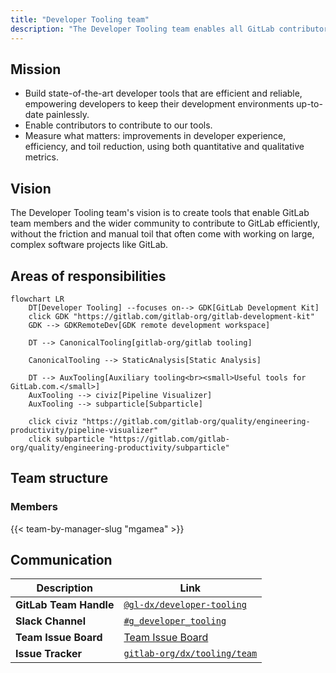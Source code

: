 ```yaml
---
title: "Developer Tooling team"
description: "The Developer Tooling team enables all GitLab contributors to efficiently deliver results for customers by providing stable and performant software development tools, such as the GitLab Development Kit."
---
```


## Mission

- Build state-of-the-art developer tools that are efficient and reliable, empowering developers to keep their development environments up-to-date painlessly.
- Enable contributors to contribute to our tools.
- Measure what matters: improvements in developer experience, efficiency, and toil reduction, using both quantitative and qualitative metrics.

## Vision

The Developer Tooling team's vision is to create tools that enable GitLab team members and the wider community to contribute to GitLab efficiently, without the friction and manual toil that often come with working on large, complex software projects like GitLab.

## Areas of responsibilities

```mermaid
flowchart LR
    DT[Developer Tooling] --focuses on--> GDK[GitLab Development Kit]
    click GDK "https://gitlab.com/gitlab-org/gitlab-development-kit"
    GDK --> GDKRemoteDev[GDK remote development workspace]

    DT --> CanonicalTooling[gitlab-org/gitlab tooling]

    CanonicalTooling --> StaticAnalysis[Static Analysis]

    DT --> AuxTooling[Auxiliary tooling<br><small>Useful tools for GitLab.com.</small>]
    AuxTooling --> civiz[Pipeline Visualizer]
    AuxTooling --> subparticle[Subparticle]

    click civiz "https://gitlab.com/gitlab-org/quality/engineering-productivity/pipeline-visualizer"
    click subparticle "https://gitlab.com/gitlab-org/quality/engineering-productivity/subparticle"
```

## Team structure

### Members

{{< team-by-manager-slug "mgamea" >}}

## Communication

| Description            | Link                                                                                                                                         |
| ---------------------- | -------------------------------------------------------------------------------------------------------------------------------------------- |
| **GitLab Team Handle** | [`@gl-dx/developer-tooling`](https://gitlab.com/gl-dx/developer-tooling)                                                                     |
| **Slack Channel**      | [`#g_developer_tooling`](https://gitlab.enterprise.slack.com/archives/C07UW7F3FL2)                                                           |
| **Team Issue Board**   | [Team Issue Board](https://gitlab.com/groups/gitlab-org/-/boards/8974136?label_name%5B%5D=group%3A%3Adeveloper+tooling&iteration_id=Current) |
| **Issue Tracker**      | [`gitlab-org/dx/tooling/team`](https://gitlab.com/gitlab-org/quality/tooling/team/-/issues/)                                                 |
